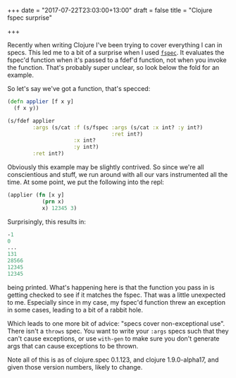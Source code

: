 +++
date = "2017-07-22T23:03:00+13:00"
draft = false
title = "Clojure fspec surprise"

+++

Recently when writing Clojure I've been trying to cover everything I can in specs.
This led me to a bit of a surprise when I used
[`fspec`](https://clojure.org/guides/spec#_higher_order_functions).
It evaluates the fspec'd function when it's passed to a fdef'd function,
not when you invoke the function. That's probably super unclear, so look below
the fold for an example.

<!--more-->

So let's say we've got a function, that's specced:

```clojure
(defn applier [f x y]
  (f x y))

(s/fdef applier
        :args (s/cat :f (s/fspec :args (s/cat :x int? :y int?)
                                 :ret int?)
                     :x int?
                     :y int?)
        :ret int?)
```

Obviously this example may be slightly contrived. So since we're all conscientious
and stuff, we run around with all our vars instrumented all the time. At some
point, we put the following into the repl:

```clojure
(applier (fn [x y]
           (prn x)
           x) 12345 3)
```

Surprisingly, this results in:

```clojure
-1
0
...
131
28566
12345
12345
```

being printed. What's happening here is that the function you pass in is getting
checked to see if it matches the fspec. That was a little unexpected to me.
Especially since in my case, my fspec'd function threw an exception in some cases,
leading to a bit of a rabbit hole.

Which leads to one more bit of advice: "specs cover non-exceptional use".
There isn't a `throws` spec. You want to write your `:args` specs such that
they can't cause exceptions, or use `with-gen` to make sure you don't generate
args that can cause exceptions to be thrown.

Note all of this is as of clojure.spec 0.1.123, and clojure 1.9.0-alpha17,
and given those version numbers, likely to change.
